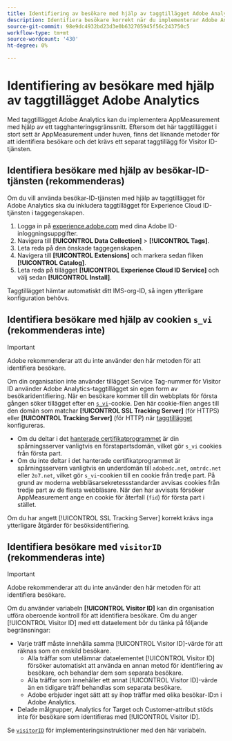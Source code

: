 ```yaml
---
title: Identifiering av besökare med hjälp av taggtillägget Adobe Analytics
description: Identifiera besökare korrekt när du implementerar Adobe Analytics-taggtillägget.
source-git-commit: 98e9dc4932bd23d3e0b632705945f56c243750c5
workflow-type: tm+mt
source-wordcount: '430'
ht-degree: 0%

---
```


# Identifiering av besökare med hjälp av taggtillägget Adobe Analytics

Med taggtillägget Adobe Analytics kan du implementera AppMeasurement med hjälp av ett tagghanteringsgränssnitt. Eftersom det här taggtillägget i stort sett är AppMeasurement under huven, finns det liknande metoder för att identifiera besökare och det krävs ett separat taggtillägg för Visitor ID-tjänsten.

## Identifiera besökare med hjälp av besökar-ID-tjänsten (rekommenderas)

Om du vill använda besökar-ID-tjänsten med hjälp av taggtillägget för Adobe Analytics ska du inkludera taggtillägget för Experience Cloud ID-tjänsten i taggegenskapen.

1. Logga in på [experience.adobe.com](https://experience.adobe.com) med dina Adobe ID-inloggningsuppgifter.
1. Navigera till **[!UICONTROL Data Collection]** > **[!UICONTROL Tags]**.
1. Leta reda på den önskade taggegenskapen.
1. Navigera till **[!UICONTROL Extensions]** och markera sedan fliken **[!UICONTROL Catalog]**.
1. Leta reda på tillägget **[!UICONTROL Experience Cloud ID Service]** och välj sedan **[!UICONTROL Install]**.

Taggtillägget hämtar automatiskt ditt IMS-org-ID, så ingen ytterligare konfiguration behövs.

## Identifiera besökare med hjälp av cookien `s_vi` (rekommenderas inte)

>[!IMPORTANT]
>
>Adobe rekommenderar att du inte använder den här metoden för att identifiera besökare.

Om din organisation inte använder tillägget Service Tag-nummer för Visitor ID använder Adobe Analytics-taggtillägget sin egen form av besökaridentifiering. När en besökare kommer till din webbplats för första gången söker tillägget efter en [`s_vi`](https://experienceleague.adobe.com/sv/docs/core-services/interface/data-collection/cookies/analytics)-cookie. Den här cookie-filen anges till den domän som matchar **[!UICONTROL SSL Tracking Server]** (för HTTPS) eller **[!UICONTROL Tracking Server]** (för HTTP) när [taggtillägget &#x200B;](https://experienceleague.adobe.com/sv/docs/experience-platform/tags/extensions/client/analytics/overview) konfigureras.

* Om du deltar i det [hanterade certifikatprogrammet](https://experienceleague.adobe.com/sv/docs/core-services/interface/data-collection/adobe-managed-cert) är din spårningsserver vanligtvis en förstapartsdomän, vilket gör `s_vi` cookies från första part.
* Om du inte deltar i det hanterade certifikatprogrammet är spårningsservern vanligtvis en underdomän till `adobedc.net`, `omtrdc.net` eller `2o7.net`, vilket gör `s_vi`-cookien till en cookie från tredje part. På grund av moderna webbläsarsekretessstandarder avvisas cookies från tredje part av de flesta webbläsare. När den har avvisats försöker AppMeasurement ange en cookie för återfall (`fid`) för första part i stället.

Om du har angett [!UICONTROL SSL Tracking Server] korrekt krävs inga ytterligare åtgärder för besöksidentifiering.

## Identifiera besökare med `visitorID` (rekommenderas inte)

>[!IMPORTANT]
>
>Adobe rekommenderar att du inte använder den här metoden för att identifiera besökare.

Om du använder variabeln **[!UICONTROL Visitor ID]** kan din organisation utföra oberoende kontroll för att identifiera besökare. Om du anger [!UICONTROL Visitor ID] med ett dataelement bör du tänka på följande begränsningar:

* Varje träff måste innehålla samma [!UICONTROL Visitor ID]-värde för att räknas som en enskild besökare.
   * Alla träffar som utelämnar dataelementet [!UICONTROL Visitor ID] försöker automatiskt att använda en annan metod för identifiering av besökare, och behandlar dem som separata besökare.
   * Alla träffar som innehåller ett annat [!UICONTROL Visitor ID]-värde än en tidigare träff behandlas som separata besökare.
   * Adobe erbjuder inget sätt att sy ihop träffar med olika besökar-ID:n i Adobe Analytics.
* Delade målgrupper, Analytics for Target och Customer-attribut stöds inte för besökare som identifieras med [!UICONTROL Visitor ID].

Se [`visitorID`](/help/implement/vars/config-vars/visitorid.md) för implementeringsinstruktioner med den här variabeln.
